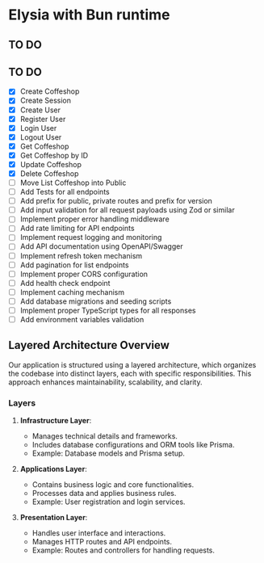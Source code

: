 # Elysia with Bun runtime

## TO DO

## TO DO

- [x] Create Coffeshop
- [x] Create Session
- [x] Create User
- [x] Register User
- [x] Login User
- [x] Logout User
- [x] Get Coffeshop
- [x] Get Coffeshop by ID
- [x] Update Coffeshop
- [x] Delete Coffeshop
- [ ] Move List Coffeshop into Public
- [ ] Add Tests for all endpoints
- [ ] Add prefix for public, private routes and prefix for version
- [ ] Add input validation for all request payloads using Zod or similar
- [ ] Implement proper error handling middleware
- [ ] Add rate limiting for API endpoints
- [ ] Implement request logging and monitoring
- [ ] Add API documentation using OpenAPI/Swagger
- [ ] Implement refresh token mechanism
- [ ] Add pagination for list endpoints
- [ ] Implement proper CORS configuration
- [ ] Add health check endpoint
- [ ] Implement caching mechanism
- [ ] Add database migrations and seeding scripts
- [ ] Implement proper TypeScript types for all responses
- [ ] Add environment variables validation

## Layered Architecture Overview

Our application is structured using a layered architecture, which organizes the codebase into distinct layers, each with specific responsibilities. This approach enhances maintainability, scalability, and clarity.

### Layers

1. **Infrastructure Layer**:

   - Manages technical details and frameworks.
   - Includes database configurations and ORM tools like Prisma.
   - Example: Database models and Prisma setup.

2. **Applications Layer**:

   - Contains business logic and core functionalities.
   - Processes data and applies business rules.
   - Example: User registration and login services.

3. **Presentation Layer**:
   - Handles user interface and interactions.
   - Manages HTTP routes and API endpoints.
   - Example: Routes and controllers for handling requests.

